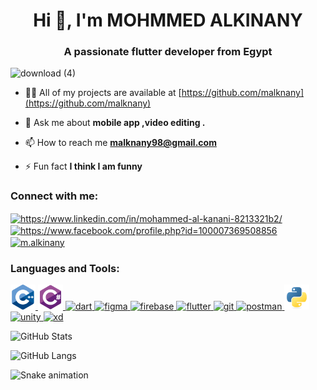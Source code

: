 <!-- <div id="header" align="center">
  <img src="https://media.giphy.com/media/M9gbBd9nbDrOTu1Mqx/giphy.gif" width="100"/>
</div>


![I7tGPkpP](https://user-images.githubusercontent.com/73651294/221682488-6e395467-efda-41b7-a702-933c959d2137.gif) -->


<!-- ![download (6)](https://user-images.githubusercontent.com/73651294/221681609-5ad3c918-fdd8-4248-a183-5294b2579ba4.gif) -->


<!-- ![download](https://user-images.githubusercontent.com/73651294/221673770-9cbf579e-1d9b-4c50-8d2a-82cc159c91d0.gif) -->



<!-- ![3ZRpdltY](https://user-images.githubusercontent.com/73651294/221671706-b870e88d-e251-4589-bd06-5840b1939e50.gif) -->



<h1 align="center">Hi 👋, I'm MOHMMED ALKINANY</h1>
<h3 align="center">A passionate flutter developer from Egypt</h3>

![download (4)](https://user-images.githubusercontent.com/73651294/221680418-9dc9100a-9eae-4323-ae2b-f335a37f1992.gif)

- 👨‍💻 All of my projects are available at [https://github.com/malknany](https://github.com/malknany)

- 💬 Ask me about **mobile app ,video editing .**

- 📫 How to reach me **malknany98@gmail.com**

- ⚡ Fun fact **I think I am funny**

<h3 align="left">Connect with me:</h3>
<p align="left">
<a href="https://linkedin.com/in/https://www.linkedin.com/in/mohammed-al-kanani-8213321b2/" target="blank"><img align="center" src="https://raw.githubusercontent.com/rahuldkjain/github-profile-readme-generator/master/src/images/icons/Social/linked-in-alt.svg" alt="https://www.linkedin.com/in/mohammed-al-kanani-8213321b2/" height="30" width="40" /></a>
<a href="https://fb.com/https://www.facebook.com/profile.php?id=100007369508856" target="blank"><img align="center" src="https://raw.githubusercontent.com/rahuldkjain/github-profile-readme-generator/master/src/images/icons/Social/facebook.svg" alt="https://www.facebook.com/profile.php?id=100007369508856" height="30" width="40" /></a>
<a href="https://instagram.com/m.alkinany" target="blank"><img align="center" src="https://raw.githubusercontent.com/rahuldkjain/github-profile-readme-generator/master/src/images/icons/Social/instagram.svg" alt="m.alkinany" height="30" width="40" /></a>
</p>

<h3 align="left">Languages and Tools:</h3>
<p align="left"> <a href="https://www.w3schools.com/cpp/" target="_blank" rel="noreferrer"> <img src="https://raw.githubusercontent.com/devicons/devicon/master/icons/cplusplus/cplusplus-original.svg" alt="cplusplus" width="40" height="40"/> </a> <a href="https://www.w3schools.com/cs/" target="_blank" rel="noreferrer"> <img src="https://raw.githubusercontent.com/devicons/devicon/master/icons/csharp/csharp-original.svg" alt="csharp" width="40" height="40"/> </a> <a href="https://dart.dev" target="_blank" rel="noreferrer"> <img src="https://www.vectorlogo.zone/logos/dartlang/dartlang-icon.svg" alt="dart" width="40" height="40"/> </a> <a href="https://www.figma.com/" target="_blank" rel="noreferrer"> <img src="https://www.vectorlogo.zone/logos/figma/figma-icon.svg" alt="figma" width="40" height="40"/> </a> <a href="https://firebase.google.com/" target="_blank" rel="noreferrer"> <img src="https://www.vectorlogo.zone/logos/firebase/firebase-icon.svg" alt="firebase" width="40" height="40"/> </a> <a href="https://flutter.dev" target="_blank" rel="noreferrer"> <img src="https://www.vectorlogo.zone/logos/flutterio/flutterio-icon.svg" alt="flutter" width="40" height="40"/> </a> <a href="https://git-scm.com/" target="_blank" rel="noreferrer"> <img src="https://www.vectorlogo.zone/logos/git-scm/git-scm-icon.svg" alt="git" width="40" height="40"/> </a> <a href="https://postman.com" target="_blank" rel="noreferrer"> <img src="https://www.vectorlogo.zone/logos/getpostman/getpostman-icon.svg" alt="postman" width="40" height="40"/> </a> <a href="https://www.python.org" target="_blank" rel="noreferrer"> <img src="https://raw.githubusercontent.com/devicons/devicon/master/icons/python/python-original.svg" alt="python" width="40" height="40"/> </a> <a href="https://unity.com/" target="_blank" rel="noreferrer"> <img src="https://www.vectorlogo.zone/logos/unity3d/unity3d-icon.svg" alt="unity" width="40" height="40"/> </a> <a href="https://www.adobe.com/products/xd.html" target="_blank" rel="noreferrer"> <img src="https://cdn.worldvectorlogo.com/logos/adobe-xd.svg" alt="xd" width="40" height="40"/> </a> </p>

![GitHub Stats](https://github-readme-stats.vercel.app/api?username=malknany&show_icons=true&theme=radical)

![GitHub Langs](https://github-readme-stats.vercel.app/api/top-langs/?username=malknany&layout=compact&theme=green-blue)

![Snake animation](https://github.com/thepiyushmalhotra/thepiyushmalhotra/blob/output/github-contribution-grid-snake.svg)
